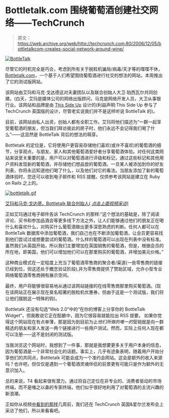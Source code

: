 # Bottletalk.com 围绕葡萄酒创建社交网络——TechCrunch

> 原文：<https://web.archive.org/web/http://techcrunch.com:80/2006/12/05/bottletalkcom-creates-social-network-around-wine/>

[![BottleTalk](img/409ae95c72211cf9dc1f1ffd3886cc07.png "BottleTalk")](https://web.archive.org/web/20200406140139/http://www.bottletalk.com/)

尽管它的时机完全是巧合，考虑到所有关于脱粒机骗局/病毒/天才等的喋喋不休，[Bottletalk.com](https://web.archive.org/web/20200406140139/http://www.bottletalk.com/)，一个基于人们希望围绕葡萄酒进行社交的想法的网站，本周推出了它的测试版网站。

该网站由艾玛和马克·戈达德这对夫妻团队以及联合创始人大卫·珀西瓦尔共同创建。(白天，艾玛是媒体公司的网络出版顾问，马克是网络开发人员，大卫从事银行业。该网站和品牌是由 [This Side Up](https://web.archive.org/web/20200406140139/http://www.thissideup.co.uk/) 设计的(利益声明:This Side Up 参与了 TechCrunch 英国版的设计，尽管老实说我们并不是这样听说 BottleTalk 的)。

目前，该网站由私人出资，创始人都有全职工作。艾玛将他们描述为“一群一起享受葡萄酒的朋友，但当我们拜访彼此的房子时，他们永远不会记得我们喝了什么”——这显然是 BottleTalk 背后的想法的萌芽。

Bottletalk 的定位是，它将使用户更容易存储他们喜欢(或许不喜欢)的葡萄酒的细节，分享观点，与朋友、家人和其他葡萄酒爱好者分享葡萄酒体验。对任何这类网站来说至关重要的是，用户可以对葡萄酒进行评级和标记，通过这些标记和其他用户资料发现新的葡萄酒，并存储他们想品尝的葡萄酒。一旦某人被添加到你的好友列表，你将永远知道他们喝了什么，以及他们对它的看法。当朋友添加了新的葡萄酒体验时，您还可以收到电子邮件和 RSS 提醒。仅供参考该网站是建立在 Ruby on Rails 之上的。

[![bottletalk.gif](img/6845c9d5c1cc3062816ee587f1b1e87c.png)](https://web.archive.org/web/20200406140139/http://www.youtube.com/watch?v=RGbSIswke24)

[艾玛和马克·戈达德，Bottletalk 联合创始人(](https://web.archive.org/web/20200406140139/http://www.youtube.com/watch?v=RGbSIswke24) *[点击上面视频采访)](https://web.archive.org/web/20200406140139/http://www.youtube.com/watch?v=RGbSIswke24)*

正如艾玛通过电子邮件告诉 TechCrunch 的那样:“这个想法的基础是，除了阅读评论、买书和参加品酒会等更多线下方法之外，让人们能够通过他们的朋友正在喝什么和喜欢什么，对购买什么葡萄酒做出更多深思熟虑的判断。任何人都可以在 BottleTalk 数据库中添加葡萄酒，我们自己也在不断添加葡萄酒，让会员更容易找到他们尝试过或想要尝试的葡萄酒。什么样的葡萄酒可以出现在列表中没有标准。虽然我们从英国开始，所以我们主要增加在英国销售的葡萄酒，但是，根据会员的所在地，即美国，他们可以增加他们可以在那里购买的葡萄酒，并增加美元价格。”

这种商业模式在一定程度上充当了葡萄酒零售商的聚合者/渠道(一些零售商的链接已经到位，但这还处于概念验证阶段),并为零售商提供了赞助区域，允许小型专业网络葡萄酒零售商拥有展示空间。

最终，用户将能够很容易地从通过该网站链接的在线零售商那里购买葡萄酒。(现在该网站正在展示现在臭名昭著的脱粒机优惠券，但由于这是一个测试版，我们将让他们摆脱这一特殊的钩)。

Bottletalk 还没有勾选“Web 2.0”中的“在你的博客上分享你的 BottleTalk Widget”，但我敢说它正在酝酿中，因为它很容易就能拉出 RSS 提要。
如果你觉得这个网站现在有点单薄，那是因为到目前为止*他们所做的唯一的*营销就是向一群精选的朋友和家人发送一两个链接进行一些用户测试。然而，实际上任何人现在都可以注册——这不是封闭的测试版。

当我浏览这个网站时，我想到了一件事，那就是我想要更多关于用户本身的信息，因为葡萄酒是一个非常社会化的话题。事实上，几乎有迹象表明，随着用户开始分享他们的共同点，Bottletalk 可能会成为一个准约会网站。这会是额外的收入来源吗？也许吧，但仅仅是遇到一个葡萄酒灵魂伴侣的前景更有可能只是作为额外的无意识加入。

总的来说，T4 看起来很有潜力。通过将自己定位在非专业的、消费者驱动的市场终端，而不是嗤之以鼻的专家终端，他们似乎很好地利用了对葡萄酒的主流兴趣的新浪潮。

正如你从视频[中看到的那样](https://web.archive.org/web/20200406140139/http://www.youtube.com/watch?v=RGbSIswke24)几周前，我们还在 TechCrunch 英国&爱尔兰发布会上采访了他们，所以来看看吧。